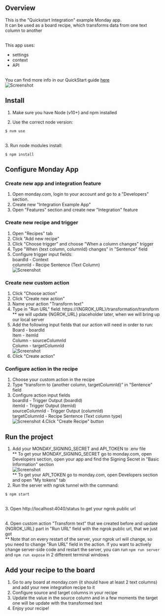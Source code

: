 ## Overview
This is the "Quickstart Integration" example Monday app. 
<br>It can be used as a board recipe, which transforms data from one text column to another

<br>This app uses: 
- settings 
- context 
- API

<br>You can find more info in our QuickStart guide [here](https://monday.com/developers/apps/quickstart-integration/)
<br>![Screenshot](https://dapulse-res.cloudinary.com/image/upload/f_mp4,f_auto/remote_mondaycom_static/uploads/VladMystetskyi/c3be2380-c5a5-4a4f-bbe6-305ba3bea620_screencast2020-05-1910-49-37.gif)

## Install

1. Make sure you have Node (v10+) and npm installed

2. Use the correct node version:

```
$ nvm use
```
<br>
3. Run node modules install:

```
$ npm install
```


## Configure Monday App

### Create new app and integration feature
1. Open monday.com, login to your account and go to a "Developers" section.
2. Create new "Integration Example App"
3. Open "Features" section and create new "Integration" feature
### Create new recipe and trigger
1. Open "Recipes" tab
2. Click "Add new recipe"
3. Click "Choose trigger" and choose "When a column changes" trigger
4. Type "When {text column, columnId} changes" in "Sentence" field
5. Configure trigger input fields:
<br>boardId - Context
<br>columnId - Recipe Sentence (Text Column)
<br> ![Screenshot](https://dapulse-res.cloudinary.com/image/upload/f_auto,q_auto/remote_mondaycom_static/uploads/VladMystetskyi/7ca206bf-d494-43f3-bd62-439061d6ec13_monday-Apps2020-06-0722-35-56.png)
### Create new custom action
1. Click "Choose action"
2. Click "Create new action"
3. Name your action "Transform text"
4. Type in "Run URL" field: https://{NGROK_URL}/transformation/transform
<br> ** we will update {NGROK_URL} placeholder later, when we will bring up our local server
5. Add the following input fields that our action will need in order to run:
<br>Board - boardId
<br>Item - itemId
<br>Column - sourceColumnId
<br>Column - targetColumnId
<br> ![Screenshot](https://dapulse-res.cloudinary.com/image/upload/f_auto,q_auto/remote_mondaycom_static/uploads/BenRosenfeld/a459fe3d-0242-4eae-bd26-8a4029a81acb_ScreenShot2020-05-18at21.10.51.png)
6. Click "Create action"
### Configure action in the recipe
1. Choose your custom action in the recipe
2. Type “transform to {another column, targetColumnId}” in "Sentence" field
3. Configure action input fields
<br>boardId - Trigger Output (boardId)
<br>itemId - Trigger Output (itemId)
<br>sourceColumnId - Trigger Output (columnId)
<br>targetColumnId - Recipe Sentence (Text column type)
<br> ![Screenshot](https://dapulse-res.cloudinary.com/image/upload/f_auto,q_auto/remote_mondaycom_static/uploads/VladMystetskyi/fdd30a2e-7ce0-4e04-844c-b1b7657fd4b4_screencast2020-05-1901-19-15.gif)
4.Click "Create Recipe" button

## Run the project

1. Add your MONDAY_SIGNING_SECRET and API_TOKEN to .env file 
<br> ** To get your MONDAY_SIGNING_SECRET go to monday.com, open Developers section, open your app and find the Signing Secret in "Basic Information" section
<br> ![Screenshot](https://dapulse-res.cloudinary.com/image/upload/f_auto,q_auto/remote_mondaycom_static/uploads/VladMystetskyi/4db4f03e-67a5-482d-893e-033db67ee09b_monday-Apps2020-05-1901-31-26.png)
<br> ** To get your API_TOKEN go to monday.com, open Developers section and open "My tokens" tab
2. Run the server with ngrok tunnel with the command:

```
$ npm start
``` 
<br> 
3. Open http://localhost:4040/status
 to get your ngrok public url

<br>4. Open custom action "Transform text" that we created before and update {NGROK_URL} part in "Run URL" field with the ngrok public url, that we just got
<br>** Note that on every restart of the server, your ngrok url will change, so you need to change "Run URL" field in the action.
If you want to actively change server-side code and restart the server, you can run ```npm run server``` and ```npm run expose``` in 2 different terminal windows

## Add your recipe to the board
1. Go to any board at monday.com (it should have at least 2 text columns) and add your new integration recipe to it
2. Configure source and target columns in your recipe
3. Update the value in the source column and in a few moments the target one will be update with the transformed text
4. Enjoy your recipe!   

